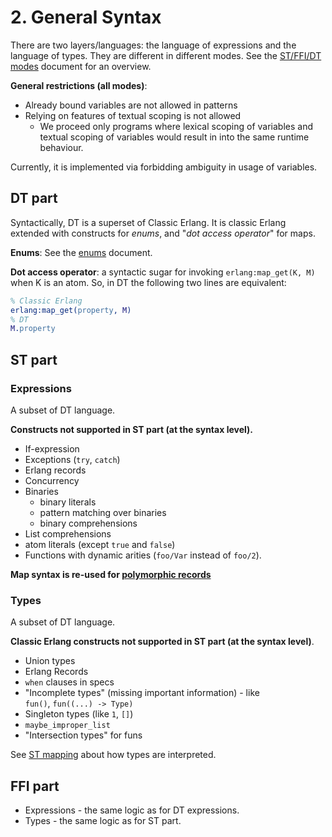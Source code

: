 # 2. General Syntax

There are two layers/languages: the language of expressions and the language of
types. They are different in different modes.
See the [ST/FFI/DT modes](03_modes.md) document for an overview.

**General restrictions (all modes)**:

* Already bound variables are not allowed in patterns
* Relying on features of textual scoping is not allowed
    * We proceed only programs where lexical scoping of variables and textual
      scoping of variables would result in into the same runtime behaviour.

Currently, it is implemented via forbidding ambiguity in usage of variables.

## DT part

Syntactically, DT is a superset of Classic Erlang. It is classic Erlang extended
with constructs for *enums*, and "*dot access operator*" for maps.

**Enums**: See the [enums](04_enums.md) document.

**Dot access operator**: a syntactic sugar for invoking `erlang:map_get(K, M)`
when K is an atom. So, in DT the following two lines are equivalent:

```erlang
% Classic Erlang
erlang:map_get(property, M)
% DT
M.property
```

## ST part

### Expressions

A subset of DT language.

**Constructs not supported in ST part (at the syntax level).**

* If-expression
* Exceptions (`try`, `catch`)
* Erlang records
* Concurrency
* Binaries
    * binary literals
    * pattern matching over binaries
    * binary comprehensions
* List comprehensions
* atom literals (except `true` and `false`)
* Functions with dynamic arities (`foo/Var` instead of `foo/2`).

**Map syntax is re-used for [polymorphic records](05_polymorphic_records.md)**

### Types

A subset of DT language.

**Classic Erlang constructs not supported in ST part (at the syntax level)**.

* Union types
* Erlang Records
* `when` clauses in specs
* "Incomplete types" (missing important information) - like  
  `fun()`, `fun((...) -> Type)`
* Singleton types (like `1`, ``[]``)
* `maybe_improper_list`
* "Intersection types" for funs

See [ST mapping](06_st_mapping.md) about how types are interpreted.

## FFI part

* Expressions - the same logic as for DT expressions.
* Types - the same logic as for ST part.
